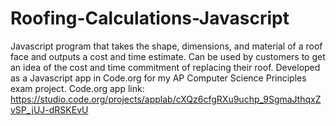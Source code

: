 # Roofing-Calculations-Javascript
Javascript program that takes the shape, dimensions, and material of a roof face and outputs a cost and time estimate.
Can be used by customers to get an idea of the cost and time commitment of replacing their roof. 
Developed as a Javascript app in Code.org for my AP Computer Science Principles exam project.
Code.org app link:
https://studio.code.org/projects/applab/cXQz6cfgRXu9uchp_9SgmaJthqxZvSP_jUJ-dRSKEvU

